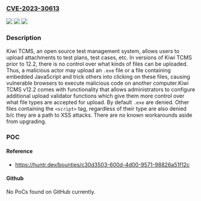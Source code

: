 ### [CVE-2023-30613](https://cve.mitre.org/cgi-bin/cvename.cgi?name=CVE-2023-30613)
![](https://img.shields.io/static/v1?label=Product&message=Kiwi&color=blue)
![](https://img.shields.io/static/v1?label=Version&message=%3D%20%3C%2012.2%20&color=brighgreen)
![](https://img.shields.io/static/v1?label=Vulnerability&message=CWE-434%3A%20Unrestricted%20Upload%20of%20File%20with%20Dangerous%20Type&color=brighgreen)

### Description

Kiwi TCMS, an open source test management system, allows users to upload attachments to test plans, test cases, etc. In versions of Kiwi TCMS prior to 12.2, there is no control over what kinds of files can be uploaded. Thus, a malicious actor may upload an `.exe` file or a file containing embedded JavaScript and trick others into clicking on these files, causing vulnerable browsers to execute malicious code on another computer.Kiwi TCMS v12.2 comes with functionality that allows administrators to configure additional upload validator functions which give them more control over what file types are accepted for upload. By default `.exe` are denied. Other files containing the `<script>` tag, regardless of their type are also denied b/c they are a path to XSS attacks. There are no known workarounds aside from upgrading.

### POC

#### Reference
- https://huntr.dev/bounties/c30d3503-600d-4d00-9571-98826a51f12c

#### Github
No PoCs found on GitHub currently.

